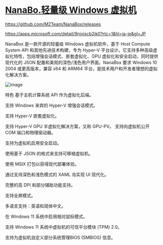 # [NanaBo.轻量级 Windows 虚拟机](https://github.com/myogg/meek/issues/63)

https://github.com/M2Team/NanaBox/releases

https://apps.microsoft.com/detail/9njxjscb2jk0?rtc=1&hl=ja-jp&gl=JP

NanaBox 是一款开源的轻量级 Windows 虚拟机软件，基于 Host Compute System API 和其他先进技术构建，专为 Hyper-V 平台设计。它支持多种高级虚拟化特性，包括增强会话模式、嵌套虚拟化、GPU 虚拟化和安全启动，同时提供现代化的 JSON 配置和美观的深色/浅色用户界面。NanaBox 要求 Windows 10 2004 或更高版本，兼容 x64 和 ARM64 平台，是技术用户和开发者理想的虚拟化解决方案。

![image](https://pic.51.yt/file/688e897465bb1c583c199.jpg)

特色
基于主机计算系统 API 作为虚拟化后端。

支持 Windows 来宾的 Hyper-V 增强会话模式。

支持 Hyper-V 嵌套虚拟化。

支持 Hyper-V GPU 半虚拟化解决方案，又称 GPU-PV。
支持向虚拟机公开 COM 端口和物理驱动器。

支持为虚拟机启用安全启动。

使用基于 JSON 的格式来支持可移植虚拟机。

使用 MSIX 打包以获得现代部署体验。

通过支持深色和浅色模式的 XAML 岛实现 UI 现代化。

完整的高 DPI 和部分辅助功能支持。

支持全屏模式。

多语言支持：英语和简体中文。

在 Windows 11 系统中启用相对鼠标模式。

支持 Windows 11 系统中虚拟机的可信平台模块 (TPM) 2.0。

支持为虚拟机自定义部分系统管理BIOS (SMBIOS) 信息。